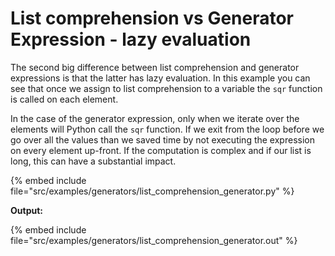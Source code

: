 # List comprehension vs Generator Expression - lazy evaluation

The second big difference between list comprehension and generator expressions is that the latter has lazy evaluation.
In this example you can see that once we assign to list comprehension to a variable the `sqr` function is called on each element.

In the case of the generator expression, only when we iterate over the elements will Python call the `sqr` function.
If we exit from the loop before we go over all the values than we saved time by not executing the expression on every
element up-front. If the computation is complex and if our list is long, this can have a substantial impact.

{% embed include file="src/examples/generators/list_comprehension_generator.py" %}

**Output:**

{% embed include file="src/examples/generators/list_comprehension_generator.out" %}



